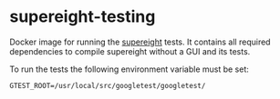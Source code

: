 # supereight-testing
Docker image for running the
[supereight](https://github.com/emanuelev/supereight) tests. It contains all
required dependencies to compile supereight without a GUI and its tests.

To run the tests the following environment variable must be set:
```
GTEST_ROOT=/usr/local/src/googletest/googletest/
```

